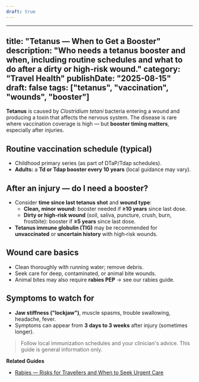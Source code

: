 ```yaml
---
draft: true
---
```


---
title: "Tetanus — When to Get a Booster"
description: "Who needs a tetanus booster and when, including routine schedules and what to do after a dirty or high‑risk wound."
category: "Travel Health"
publishDate: "2025-08-15"
draft: false
tags: ["tetanus", "vaccination", "wounds", "booster"]
---

**Tetanus** is caused by *Clostridium tetani* bacteria entering a wound and producing a toxin that affects the nervous system. The disease is rare where vaccination coverage is high — but **booster timing matters**, especially after injuries.

## Routine vaccination schedule (typical)
- Childhood primary series (as part of DTaP/Tdap schedules).
- **Adults:** a **Td or Tdap booster every 10 years** (local guidance may vary).

## After an injury — do I need a booster?
- Consider **time since last tetanus shot** and **wound type**:
  - **Clean, minor wound:** booster needed if **≥10 years** since last dose.
  - **Dirty or high‑risk wound** (soil, saliva, puncture, crush, burn, frostbite): booster if **≥5 years** since last dose.
- **Tetanus immune globulin (TIG)** may be recommended for **unvaccinated** or **uncertain history** with high‑risk wounds.

## Wound care basics
- Clean thoroughly with running water; remove debris.
- Seek care for deep, contaminated, or animal bite wounds.
- Animal bites may also require **rabies PEP** → see our rabies guide.

## Symptoms to watch for
- **Jaw stiffness ("lockjaw")**, muscle spasms, trouble swallowing, headache, fever.
- Symptoms can appear from **3 days to 3 weeks** after injury (sometimes longer).

> Follow local immunization schedules and your clinician's advice. This guide is general information only.

**Related Guides**
- [Rabies — Risks for Travellers and When to Seek Urgent Care](/guides/rabies-risks-travel-and-urgent-care/)
